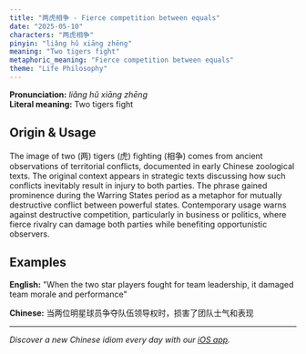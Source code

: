 ```yaml
---
title: "两虎相争 - Fierce competition between equals"
date: "2025-05-10"
characters: "两虎相争"
pinyin: "liǎng hǔ xiāng zhēng"
meaning: "Two tigers fight"
metaphoric_meaning: "Fierce competition between equals"
theme: "Life Philosophy"
---
```


**Pronunciation:** *liǎng hǔ xiāng zhēng*  
**Literal meaning:** Two tigers fight

## Origin & Usage

The image of two (两) tigers (虎) fighting (相争) comes from ancient observations of territorial conflicts, documented in early Chinese zoological texts. The original context appears in strategic texts discussing how such conflicts inevitably result in injury to both parties. The phrase gained prominence during the Warring States period as a metaphor for mutually destructive conflict between powerful states. Contemporary usage warns against destructive competition, particularly in business or politics, where fierce rivalry can damage both parties while benefiting opportunistic observers.

## Examples

**English:** "When the two star players fought for team leadership, it damaged team morale and performance"

**Chinese:** 当两位明星球员争夺队伍领导权时，损害了团队士气和表现

---

*Discover a new Chinese idiom every day with our [iOS app](https://apps.apple.com/us/app/daily-chinese-idioms/id6670238264).*
